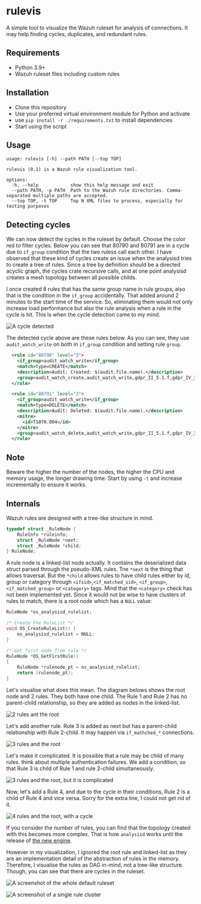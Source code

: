 # rulevis

A simple tool to visualize the Wazuh ruleset for analysis of connections. It may help finding cycles, duplicates, and redundant rules.

## Requirements

- Python 3.9+
- Wazuh ruleset files including custom rules

## Installation

- Clone this repository
- Use your preferred virtual environment module for Python and activate
- use `pip install -r ./requirements.txt` to install dependencies
- Start using the script

## Usage

```shell
usage: rulevis [-h] --path PATH [--top TOP]

rulevis (0.1) is a Wazuh rule visualization tool.

options:
  -h, --help            show this help message and exit
  --path PATH, -p PATH  Path to the Wazuh rule directories. Comma-separated multiple paths are accepted.
  --top TOP, -t TOP     Top N XML files to process, especially for testing purposes
```

## Detecting cycles

We can now detect the cycles in the ruleset by default. Choose the color red to filter cycles. Below you can see that 80790 and 80791 are in a cycle due to `if_group` condition that the two ruless call each other. I have observed that these kind of cycles create an issue when the analysisd tries to create a tree of rules. Since a tree by definition should be a directed acyclic graph, the cycles crate recursive calls, and at one point analysisd creates a mesh topology between all possible childs.

I once created 8 rules that has the same group name in rule groups, also that is the condition in the `if_group` accidentally. That added around 2 minutes to the start time of the service. So, eliminating them would not only increase load performance but also the rule analysis when a rule in the cycle is hit. This is when the cycle detection came to my mind.

![A cycle detected](/assets/cycle.gif)

The detected cycle above are these rules below. As you can see, they use `audit_watch_write` on both in `if_group` condition and setting rule `group`.

```xml
  <rule id="80790" level="3">
    <if_group>audit_watch_write</if_group>
    <match>type=CREATE</match>
    <description>Audit: Created: $(audit.file.name).</description>
    <group>audit_watch_create,audit_watch_write,gdpr_II_5.1.f,gdpr_IV_30.1.g,</group>
  </rule>

  <rule id="80791" level="3">
    <if_group>audit_watch_write</if_group>
    <match>type=DELETE</match>
    <description>Audit: Deleted: $(audit.file.name).</description>
    <mitre>
      <id>T1070.004</id>
    </mitre>
    <group>audit_watch_delete,audit_watch_write,gdpr_II_5.1.f,gdpr_IV_30.1.g,</group>
  </rule>
```

## Note

Beware the higher the number of the nodes, the higher the CPU and memory usage, the longer drawing time. Start by using `-t` and increase incrementally to ensure it works.

## Internals

Wazuh rules are designed with a tree-like structure in mind.

```c
typedef struct _RuleNode {
    RuleInfo *ruleinfo;
    struct _RuleNode *next;
    struct _RuleNode *child;
} RuleNode;
```

A rule node is a linked-list node actually. It contains the deserialized data struct parsed through the pseudo-XML rules. Tne `*next` is the thing that allows traversal. But the `*child` allows rules to have child rules either by id, group or category through `<ifsid>`,`<if_matched_sid>`, `<if_group>`, `<if_matched_group>` or `<category>` tags. Mind that the `<category>` check has not been implemented yet. Since it would not be wise to have clusters of rules to match, there is a root node which has a `NULL` value:

```c
RuleNode *os_analysisd_rulelist;

/* Create the RuleList */
void OS_CreateRuleList() {
    os_analysisd_rulelist = NULL;
}

/* Get first node from rule */
RuleNode *OS_GetFirstRule()
{
    RuleNode *rulenode_pt = os_analysisd_rulelist;
    return (rulenode_pt);
}
```

Let's visualise what does this mean. The diagram belows shows the root node and 2 rules. They both have one child. The Rule 1 and Rule 2 has no parent-child relationship, so they are added as nodes in the linked-list.

![2 rules ant the root](/assets/tree1.png)

Let's add another rule. Rule 3 is added as next but has a parent-child relationship with Rule 2-child. It may happen via `if_mathched_*` connections.

![3 rules and the root](/assets/tree2.png)

Let's make it complicated. It is possible that a rule may be child of many rules. think about multiple authentication failures. We add a condition, so that Rule 3 is child of Rule 1 and rule 2-child simultaneously.

![3 rules and the root, but it is complicated](/assets/tree3.png)

Now, let's add a Rule 4, and due to the cycle in their conditions, Rule 2 is a child of Rule 4 and vice versa. Sorry for the extra line, I could not get rid of it.

![4 rules and the root, with a cycle](/assets/tree4.png)

If you consider the number of rules, you can find that the topology created with this becomes more complex. That is how `analysisd` works until the release of [the new engine](https://github.com/wazuh/wazuh/issues/24312).

However in my visualization, I ignored the root rule and linked-list as they are an implementation detail of the abstraction of rules in the memory. Therefore, I visualise the rules as DAG in-mind, not a tree-like structure. Though, you can see that there are cycles in the ruleset.

![A screenshot of the whole default ruleset](/assets/full.png)

![A screenshot of a single rule cluster](/assets/single.png)